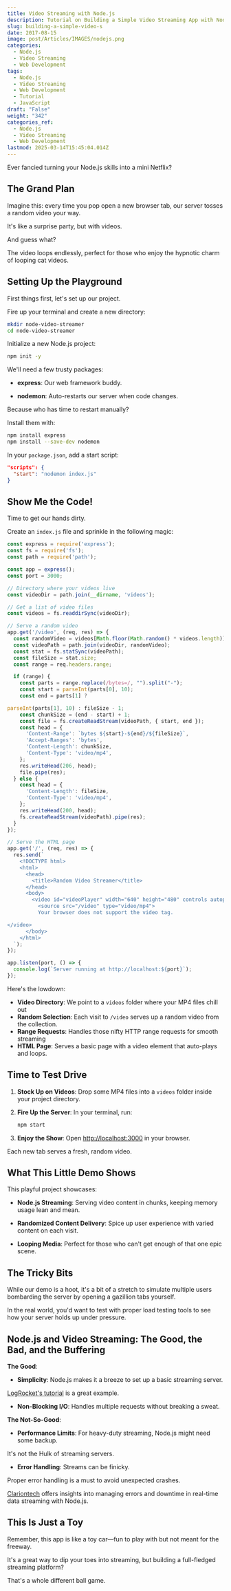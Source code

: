 ```yaml
---
title: Video Streaming with Node.js
description: Tutorial on Building a Simple Video Streaming App with Node.js\
slug: building-a-simple-video-s
date: 2017-08-15
image: post/Articles/IMAGES/nodejs.png
categories:
  - Node.js
  - Video Streaming
  - Web Development
tags:
  - Node.js
  - Video Streaming
  - Web Development
  - Tutorial
  - JavaScript
draft: "False"
weight: "342"
categories_ref:
  - Node.js
  - Video Streaming
  - Web Development
lastmod: 2025-03-14T15:45:04.014Z
---
```

<!-- # Building a Simple Video Streaming App with Node.js: A Fun and Informal Guide

Hey there, fellow code wrangler! -->

Ever fancied turning your Node.js skills into a mini Netflix?

<!-- Well, grab your favorite beverage, and let's dive into the wild world of video streaming with Node.js.

We'll whip up a quirky app that serves random videos every time you open a new tab.

Ready?

Let's roll! -->

## The Grand Plan

Imagine this: every time you pop open a new browser tab, our server tosses a random video your way.

It's like a surprise party, but with videos.

And guess what?

The video loops endlessly, perfect for those who enjoy the hypnotic charm of looping cat videos.

## Setting Up the Playground

First things first, let's set up our project.

Fire up your terminal and create a new directory:

```bash
mkdir node-video-streamer
cd node-video-streamer
```

Initialize a new Node.js project:

```bash
npm init -y
```

We'll need a few trusty packages:

* **express**: Our web framework buddy.

* **nodemon**: Auto-restarts our server when code changes.

Because who has time to restart manually?

Install them with:

```bash
npm install express
npm install --save-dev nodemon
```

In your `package.json`, add a start script:

```json
"scripts": {
  "start": "nodemon index.js"
}
```

## Show Me the Code!

Time to get our hands dirty.

Create an `index.js` file and sprinkle in the following magic:

```javascript
const express = require('express');
const fs = require('fs');
const path = require('path');

const app = express();
const port = 3000;

// Directory where your videos live
const videoDir = path.join(__dirname, 'videos');

// Get a list of video files
const videos = fs.readdirSync(videoDir);

// Serve a random video
app.get('/video', (req, res) => {
  const randomVideo = videos[Math.floor(Math.random() * videos.length)];
  const videoPath = path.join(videoDir, randomVideo);
  const stat = fs.statSync(videoPath);
  const fileSize = stat.size;
  const range = req.headers.range;

  if (range) {
    const parts = range.replace(/bytes=/, "").split("-");
    const start = parseInt(parts[0], 10);
    const end = parts[1] ?

parseInt(parts[1], 10) : fileSize - 1;
    const chunkSize = (end - start) + 1;
    const file = fs.createReadStream(videoPath, { start, end });
    const head = {
      'Content-Range': `bytes ${start}-${end}/${fileSize}`,
      'Accept-Ranges': 'bytes',
      'Content-Length': chunkSize,
      'Content-Type': 'video/mp4',
    };
    res.writeHead(206, head);
    file.pipe(res);
  } else {
    const head = {
      'Content-Length': fileSize,
      'Content-Type': 'video/mp4',
    };
    res.writeHead(200, head);
    fs.createReadStream(videoPath).pipe(res);
  }
});

// Serve the HTML page
app.get('/', (req, res) => {
  res.send(`
    <!DOCTYPE html>
    <html>
      <head>
        <title>Random Video Streamer</title>
      </head>
      <body>
        <video id="videoPlayer" width="640" height="480" controls autoplay loop>
          <source src="/video" type="video/mp4">
          Your browser does not support the video tag.

</video>
      </body>
    </html>
  `);
});

app.listen(port, () => {
  console.log(`Server running at http://localhost:${port}`);
});
```

Here's the lowdown:

* **Video Directory**: We point to a `videos` folder where your MP4 files chill out
* **Random Selection**: Each visit to `/video` serves up a random video from the collection.
* **Range Requests**: Handles those nifty HTTP range requests for smooth streaming
* **HTML Page**: Serves a basic page with a video element that auto-plays and loops.

## Time to Test Drive

1. **Stock Up on Videos**: Drop some MP4 files into a `videos` folder inside your project directory.

2. **Fire Up the Server**: In your terminal, run:

   ```bash
   npm start
   ```

3. **Enjoy the Show**: Open <http://localhost:3000> in your browser.

Each new tab serves a fresh, random video.

## What This Little Demo Shows

This playful project showcases:

* **Node.js Streaming**: Serving video content in chunks, keeping memory usage lean and mean.

* **Randomized Content Delivery**: Spice up user experience with varied content on each visit.

* **Looping Media**: Perfect for those who can't get enough of that one epic scene.

## The Tricky Bits

While our demo is a hoot, it's a bit of a stretch to simulate multiple users bombarding the server by opening a gazillion tabs yourself.

In the real world, you'd want to test with proper load testing tools to see how your server holds up under pressure.

## Node.js and Video Streaming: The Good, the Bad, and the Buffering

**The Good**:

* **Simplicity**: Node.js makes it a breeze to set up a basic streaming server.

[LogRocket's tutorial](https://blog.logrocket.com/build-video-streaming-server-node/) is a great example.

* **Non-Blocking I/O**: Handles multiple requests without breaking a sweat.

**The Not-So-Good**:

* **Performance Limits**: For heavy-duty streaming, Node.js might need some backup.

It's not the Hulk of streaming servers.

* **Error Handling**: Streams can be finicky.

Proper error handling is a must to avoid unexpected crashes.

[Clariontech](https://www.clariontech.com/blog/node.js-real-time-data-streaming) offers insights into managing errors and downtime in real-time data streaming with Node.js.

## This Is Just a Toy

Remember, this app is like a toy car—fun to play with but not meant for the freeway.

It's a great way to dip your toes into streaming, but building a full-fledged streaming platform?

That's a whole different ball game.

<!-- ## Other Ways to Stream 

If you're aiming for the big leagues, consider these options:

- **Dedicated Streaming Servers**: Tools like [Nginx with the RTMP module](https://en.wikipedia.org/wiki/HTTP_Live_Streaming) are built for streaming -->
